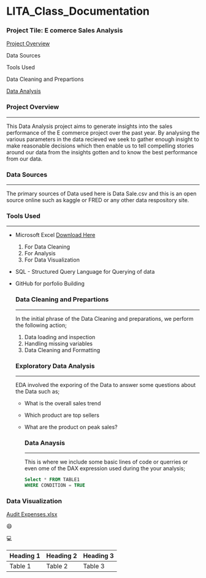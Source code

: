 # LITA_Class_Documentation

### Project Tile: E comerce Sales Analysis

[Project Overview](#project-overview)

Data Sources

Tools Used

Data Cleaning and Prepartions
 
 [Data Analysis](#data-analysis)
### Project Overview
---
This Data Analysis project aims to generate insights into the sales performance of the E commerce project over the past year. By analysing the various parameters in the data recieved we seek to gather enough insight to make reasonable decisions which then enable us to tell compelling stories around our data from the insights gotten and to know the best performance from our data.

### Data Sources
---
The primary sources of Data used here is Data Sale.csv and this is an open source online such as kaggle or FRED or any other data respository site.

### Tools Used
---
- Microsoft Excel [Download Here](https://www.microsoft.com)
  1. For Data Cleaning
  2. For Analysis
  3. For Data Visualization
     
- SQL - Structured Query Language for Querying of data
- GitHub for porfolio Building

  ### Data Cleaning and Prepartions
  ---
  In the initial phrase of the Data Cleaning and preparations, we perform the following action; 
  1. Data loading and inspection
  2. Handling missing variables
  3. Data Cleaning and Formatting
 
  ### Exploratory Data Analysis
  ---
  EDA involved the exporing of the Data to answer some questions about the Data such as;
  - What is the overall sales trend
  - Which product are top sellers
  - What are the product on peak sales?
 
    ### Data Anaysis
    ---
    This is where we include some basic lines of code or querries or even ome of the DAX expression used during the your analysis;

    ```SQL
    Select * FROM TABLE1
    WHERE CONDITION = TRUE
    ```
  
### Data Visualization

[Audit Expenses.xlsx](https://github.com/user-attachments/files/17213780/Audit.Expenses.xlsx)


😄

💻

|Heading 1|Heading 2|Heading 3|
|---------|---------|---------|
|Table 1|Table 2|Table 3|
